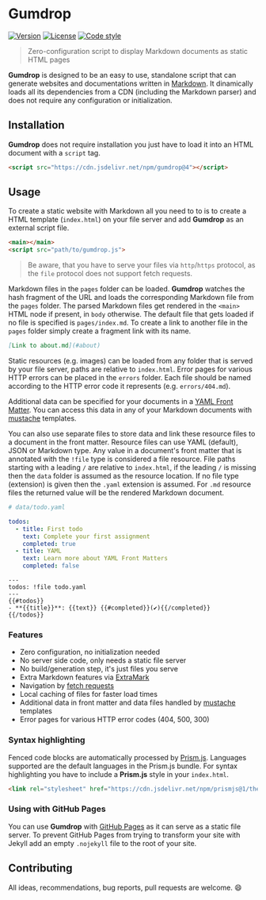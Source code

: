 # Gumdrop

[![Version][badge-version]](https://www.npmjs.com/package/gumdrop)
[![License][badge-license]](https://github.com/vimtaai/gumdrop/blob/master/LICENSE.md)
[![Code style][badge-style]](https://github.com/prettier/prettier)

> Zero-configuration script to display Markdown documents as static HTML pages

**Gumdrop** is designed to be an easy to use, standalone script that can generate websites and documentations written in [Markdown](https://daringfireball.net/projects/markdown/syntax). It dinamically loads all its dependencies from a CDN (including the Markdown parser) and does not require any configuration or initialization.

## Installation

**Gumdrop** does not require installation you just have to load it into an HTML document with a `script` tag.

```html
<script src="https://cdn.jsdelivr.net/npm/gumdrop@4"></script>
```

## Usage

To create a static website with Markdown all you need to to is to create a HTML template (`index.html`) on your file server and add **Gumdrop** as an external script file.

```html
<main></main>
<script src="path/to/gumdrop.js">
```

> Be aware, that you have to serve your files via `http`/`https` protocol, as the `file` protocol does not support fetch requests.

Markdown files in the `pages` folder can be loaded. **Gumdrop** watches the hash fragment of the URL and loads the corresponding Markdown file from the `pages` folder. The parsed Markdown files get rendered in the `<main>` HTML node if present, in `body` otherwise. The default file that gets loaded if no file is specified is `pages/index.md`. To create a link to another file in the `pages` folder simply create a fragment link with its name.

```md
[Link to about.md](#about)
```

Static resources (e.g. images) can be loaded from any folder that is served by your file server, paths are relative to `index.html`. Error pages for various HTTP errors can be placed in the `errors` folder. Each file should be named according to the HTTP error code it represents (e.g. `errors/404.md`).

Additional data can be specified for your documents in a [YAML Front Matter](https://yaml.org/). You can access this data in any of your Markdown documents with [mustache](http://mustache.github.io/) templates. 

You can also use separate files to store data and link these resource files to a document in the front matter. Resource files can use YAML (default), JSON or Markdown type. Any value in a document's front matter that is annotated with the `!file` type is considered a file resource. File paths starting with a leading `/` are relative to `index.html`, if the leading `/` is missing then the `data` folder is assumed as the resource location. If no file type (extension) is given then the `.yaml` extension is assumed. For `.md` resource files the returned value will be the rendered Markdown document.

```yaml
# data/todo.yaml

todos:
  - title: First todo
    text: Complete your first assignment
    completed: true
  - title: YAML
    text: Learn more about YAML Front Matters
    completed: false
```

```
---
todos: !file todo.yaml
---
{{#todos}}
- **{{title}}**: {{text}} {{#completed}}(✔){{/completed}}
{{/todos}}
```

### Features

- Zero configuration, no initialization needed
- No server side code, only needs a static file server
- No build/generation step, it's just files you serve
- Extra Markdown features via [ExtraMark](https://github.com/vimtaai/extramark)
- Navigation by [fetch requests](https://developer.mozilla.org/en-US/docs/Web/API/Fetch_API)
- Local caching of files for faster load times
- Additional data in front matter and data files handled by [mustache](http://mustache.github.io/) templates
- Error pages for various HTTP error codes (404, 500, 300)

### Syntax highlighting

Fenced code blocks are automatically processed by [Prism.js](https://prismjs.com/). Languages supported are the default languages in the Prism.js bundle. For syntax highlighting you have to include a **Prism.js** style in your `index.html`.

```html
<link rel="stylesheet" href="https://cdn.jsdelivr.net/npm/prismjs@1/themes/prism.css" />
```

### Using with GitHub Pages

You can use **Gumdrop** with [GitHub Pages](https://pages.github.com) as it can serve as a static file server. To prevent GitHub Pages from trying to transform your site with Jekyll add an empty `.nojekyll` file to the root of your site.

## Contributing

All ideas, recommendations, bug reports, pull requests are welcome. :smile:

[badge-version]: https://img.shields.io/npm/v/gumdrop.svg?style=flat-square
[badge-license]: https://img.shields.io/npm/l/gumdrop.svg?style=flat-square
[badge-style]: https://img.shields.io/badge/code_style-prettier-ff69b4.svg?style=flat-square
